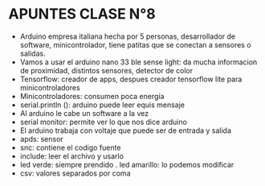 # APUNTES CLASE N°8

- Arduino empresa italiana hecha por 5 personas, desarrollador de software, minicontrolador, tiene patitas que se conectan a sensores o salidas.
- Vamos a usar el arduino nano 33 ble sense light: da mucha informacion de proximidad, distintos sensores, detector de color
- Tensorflow: creador de apps, despues creador tensorflow lite para minicontroladores
- Minicontroladores: consumen poca energía
- serial.println (): arduino puede leer equis mensaje
- Al arduino le cabe un software a la vez
- serial monitor: permite ver lo que nos dice arduino
- El arduino trabaja con voltaje que puede ser de entrada y salida 
- apds: sensor
- snc: contiene el codigo fuente
- include: leer el archivo y usarlo
- led verde: siempre prendido
. led amarillo: lo podemos modificar
- csv: valores separados por coma

